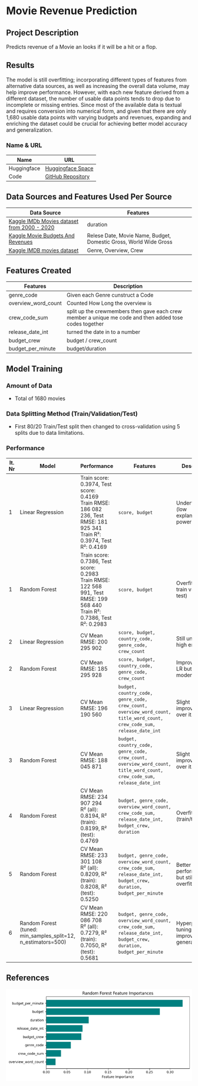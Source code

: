 # Movie Revenue Prediction

## Project Description
Predicts revenue of a Movie an looks if it will be a hit or a flop. 

## Results
The model is still overfitting; incorporating different types of features from alternative data sources, as well as increasing the overall data volume, may help improve performance. However, with each new feature derived from a different dataset, the number of usable data points tends to drop due to incomplete or missing entries. Since most of the available data is textual and requires conversion into numerical form, and given that there are only 1,680 usable data points with varying budgets and revenues, expanding and enriching the dataset could be crucial for achieving better model accuracy and generalization.


### Name & URL
| Name          | URL |
|--------------|----|
| Huggingface  | [Huggingface Space](https://huggingface.co/spaces/kabboabb/abschluss-movie-prediction) |
| Code         | [GitHub Repository](https://github.com/kabboabb/abschlussarbeit-ki-anwendeung) |

## Data Sources and Features Used Per Source
| Data Source | Features |
|-------------|----------|
| [Kaggle IMDb Movies dataset from 2000 - 2020](https://www.kaggle.com/datasets/chenyanglim/imdb-v2) | duration |
| [Kaggle Movie Budgets And Revenues](https://www.stadt-zuerich.ch/geodaten/download/Statistische_Quartiere) | Relese Date, Movie Name, Budget, Domestic Gross, World Wide Gross |
| [Kaggle IMDB movies dataset](https://www.kaggle.com/datasets/ashpalsingh1525/imdb-movies-dataset) | Genre, Overview, Crew|

## Features Created
| Features | Description |
|-------------|----------|
|genre_code| Given each Genre cunstruct a Code|
|overview_word_count| Counted How Long the overview is|
|crew_code_sum|split up the crewmembers then gave each crew member a unique me code and then added tose codes together|
|release_date_int| turned the date in to a number|
|budget_crew| budget / crew_count|
|budget_per_minute| budget/duration|

## Model Training
### Amount of Data
- Total of 1680 movies

### Data Splitting Method (Train/Validation/Test)
- First 80/20 Train/Test split then changed to cross-validation using 5 splits due to data limitations.

### Performance

| It. Nr | Model                                                            | Performance                                                                                                                     | Features                                                                                                               | Description                                        |
| ------ | ---------------------------------------------------------------- | ------------------------------------------------------------------------------------------------------------------------------- | ---------------------------------------------------------------------------------------------------------------------- | -------------------------------------------------- |
| 1      | Linear Regression                                                | Train score: 0.3974, Test score: 0.4169<br>Train RMSE: 186 082 236, Test RMSE: 181 925 341<br>Train R²: 0.3974, Test R²: 0.4169 | `score, budget`                                                                                                        | Underfitting (low explanatory power)               |
| 1      | Random Forest                                                    | Train score: 0.7386, Test score: 0.2983<br>Train RMSE: 122 568 991, Test RMSE: 199 568 440<br>Train R²: 0.7386, Test R²: 0.2983 | `score, budget`                                                                                                        | Overfitting (high train vs low test)               |
| 2      | Linear Regression                                                | CV Mean RMSE: 200 295 902                                                                                                       | `score, budget, country_code, genre_code, crew_count`                                                                  | Still underfitting, high error                     |
| 2      | Random Forest                                                    | CV Mean RMSE: 185 295 928                                                                                                       | `score, budget, country_code, genre_code, crew_count`                                                                  | Improved over LR but moderate error                |
| 3      | Linear Regression                                                | CV Mean RMSE: 196 190 560                                                                                                       | `budget, country_code, genre_code, crew_count, overview_word_count, title_word_count, crew_code_sum, release_date_int` | Slight improvement over it. 2                      |
| 3      | Random Forest                                                    | CV Mean RMSE: 188 045 871                                                                                                       | `budget, country_code, genre_code, crew_count, overview_word_count, title_word_count, crew_code_sum, release_date_int` | Slight improvement over it. 2 RF                   |
| 4      | Random Forest                                                    | CV Mean RMSE: 234 907 294<br>R² (all): 0.8194, R² (train): 0.8199, R² (test): 0.4769                                            | `budget, genre_code, overview_word_count, crew_code_sum, release_date_int, budget_crew, duration`                      | Overfitting (train/test gap)                       |
| 5      | Random Forest                                                    | CV Mean RMSE: 233 301 108<br>R² (all): 0.8209, R² (train): 0.8208, R² (test): 0.5250                                            | `budget, genre_code, overview_word_count, crew_code_sum, release_date_int, budget_crew, duration, budget_per_minute`   | Better test performance but still some overfitting |
| 6      | Random Forest (tuned: min\_samples\_split=12, n\_estimators=500) | CV Mean RMSE: 220 086 708<br>R² (all): 0.7279, R² (train): 0.7050, R² (test): 0.5681                                            | `budget, genre_code, overview_word_count, crew_code_sum, release_date_int, budget_crew, duration, budget_per_minute`   | Hyperparameter tuning → improved generalization    |


## References
![Feature Importance](feature_importance.png "Feature Importance")<span id="fig1"></span>


